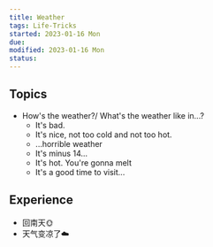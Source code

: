 ```yaml
---
title: Weather
tags: Life-Tricks   
started: 2023-01-16 Mon
due: 
modified: 2023-01-16 Mon
status: 
---
```

## Topics
- How's the weather?/ What's the weather like in...?
	- It's bad.
	- It's nice, not too cold and not too hot.
	- ...horrible weather
	- It's minus 14...
	- It's hot. You're gonna melt
	- It's a good time to visit...
## Experience
- 回南天🌞
- 天气变凉了☁️
